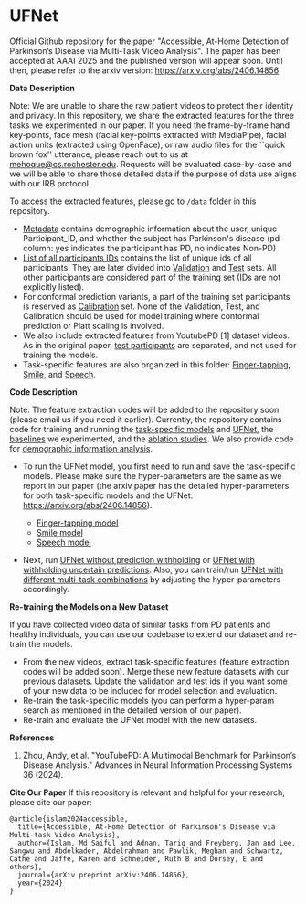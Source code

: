 # UFNet
Official Github repository for the paper "Accessible, At-Home Detection of Parkinson’s Disease via Multi-Task Video Analysis". The paper has been accepted at AAAI 2025 and the published version will appear soon.
Until then, please refer to the arxiv version: https://arxiv.org/abs/2406.14856

**Data Description**

Note: We are unable to share the raw patient videos to protect their identity and privacy. In this repository, we share the extracted features for the three tasks we experimented in our paper. If you need the frame-by-frame hand key-points, face mesh (facial key-points extracted with MediaPipe), facial action units (extracted using OpenFace), or raw audio files for the ``quick brown fox'' utterance, please reach out to us at mehoque@cs.rochester.edu. Requests will be evaluated case-by-case and we will be able to share those detailed data if the purpose of data use aligns with our IRB protocol.

To access the extracted features, please go to ```/data``` folder in this repository. 
* [Metadata](data/all_file_user_metadata.csv) contains demographic information about the user, unique Participant_ID, and whether the subject has Parkinson's disease (pd column: yes indicates the participant has PD, no indicates Non-PD)
* [List of all participants IDs](data/all_task_ids.txt) contains the list of unique ids of all participants. They are later divided into [Validation](data/dev_set_participants.txt) and [Test](data/test_set_participants.txt) sets. All other participants are considered part of the training set (IDs are not explicitly listed).
* For conformal prediction variants, a part of the training set participants is reserved as [Calibration](data/calib_set_participants.txt) set. None of the Validation, Test, and Calibration should be used for model training where conformal prediction or Platt scaling is involved.
* We also include extracted features from YoutubePD [1] dataset videos. As in the original paper, [test participants](data/test_set_participants_yt_pd.txt) are separated, and not used for training the models.
* Task-specific features are also organized in this folder: [Finger-tapping](data/finger_tapping/features_demography_diagnosis_Nov22_2023.csv), [Smile](data/facial_expression_smile/facial_dataset.csv), 
and [Speech](data/quick_brown_fox/wavlm_fox_features.csv).

**Code Description**

Note: The feature extraction codes will be added to the repository soon (please email us if you need it earlier). Currently, the repository contains code for training and running the [task-specific models](code/unimodal_models) and [UFNet](code/fusion_models/ufnet), the [baselines](code/fusion_models/baselines) we experimented, and the [ablation studies](code/fusion_models/ufnet/ablations). 
We also provide code for [demographic information analysis](code/demographic_details/demography_summary_table.py).

* To run the UFNet model, you first need to run and save the task-specific models. Please make sure the hyper-parameters are the same as we report in our paper (the arxiv paper has the detailed hyper-parameters for both task-specific models and the UFNet: https://arxiv.org/abs/2406.14856).
  * [Finger-tapping model](/code/unimodal_models/finger_tapping/unimodal_finger_baal.py)
  * [Smile model](code/unimodal_models/facial_expression_smile/unimodal_smile_baal.py)
  * [Speech model](code/unimodal_models/quick_brown_fox/unimodal_fox_baal.py)
 
* Next, run [UFNet without prediction withholding](code/fusion_models/ufnet/UFNet_no_withhold.py) or [UFNet with withholding uncertain predictions](code/fusion_models/ufnet/UFNet_withhold_predictions.py). Also, you can train/run [UFNet with different multi-task combinations](code/fusion_models/ufnet/multi_task_combinations.py) by adjusting the hyper-parameters accordingly.

**Re-training the Models on a New Dataset**

If you have collected video data of similar tasks from PD patients and healthy individuals, you can use our codebase to extend our dataset and re-train the models.

* From the new videos, extract task-specific features (feature extraction codes will be added soon). Merge these new feature datasets with our previous datasets. Update the validation and test ids if you want some of your new data to be included for model selection and evaluation.
* Re-train the task-specific models (you can perform a hyper-param search as mentioned in the detailed version of our paper).
* Re-train and evaluate the UFNet model with the new datasets.

**References**
1. Zhou, Andy, et al. "YouTubePD: A Multimodal Benchmark for Parkinson’s Disease Analysis." Advances in Neural Information Processing Systems 36 (2024).

**Cite Our Paper**
If this repository is relevant and helpful for your research, please cite our paper:
```
@article{islam2024accessible,
  title={Accessible, At-Home Detection of Parkinson's Disease via Multi-task Video Analysis},
  author={Islam, Md Saiful and Adnan, Tariq and Freyberg, Jan and Lee, Sangwu and Abdelkader, Abdelrahman and Pawlik, Meghan and Schwartz, Cathe and Jaffe, Karen and Schneider, Ruth B and Dorsey, E and others},
  journal={arXiv preprint arXiv:2406.14856},
  year={2024}
}
```
